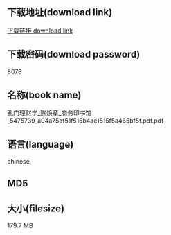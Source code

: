 ## 下载地址(download link)
[下载链接 download link](https://tutu365.netlify.app/?s=%E5%AD%94%E9%97%A8%E7%90%86%E8%B4%A2%E5%AD%A6_%E9%99%88%E7%84%95%E7%AB%A0_%E5%95%86%E5%8A%A1%E5%8D%B0%E4%B9%A6%E9%A6%86_5475739_a04a75af51f515b4ae1515f5a465bf5f.pdf)

## 下载密码(download password)
8078

## 名称(book name)
孔门理财学_陈焕章_商务印书馆_5475739_a04a75af51f515b4ae1515f5a465bf5f.pdf.pdf

## 语言(language)
chinese

## MD5


## 大小(filesize)
179.7 MB
